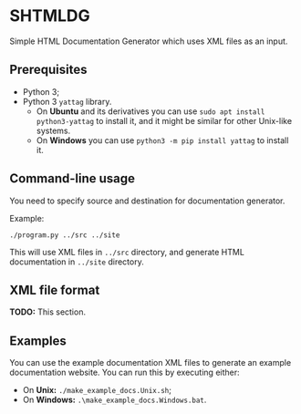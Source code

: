 # SHTMLDG
Simple HTML Documentation Generator which uses XML files as an input.

## Prerequisites
* Python 3;
* Python 3 `yattag` library.
  * On **Ubuntu** and its derivatives you can use `sudo apt install python3-yattag` to install it, and it might be similar for other Unix-like systems.
  * On **Windows** you can use `python3 -m pip install yattag` to install it.

## Command-line usage
You need to specify source and destination for documentation generator.

Example:
```
./program.py ../src ../site
```

This will use XML files in `../src` directory, and generate HTML documentation in `../site` directory.

## XML file format
**TODO:** This section.

## Examples
You can use the example documentation XML files to generate an example documentation website.
You can run this by executing either:
* On **Unix:** `./make_example_docs.Unix.sh`;
* On **Windows:** `.\make_example_docs.Windows.bat`.
